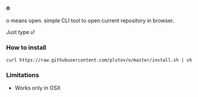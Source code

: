 ### o

o means open. simple CLI tool to open current repository in browser.

Just type `o`!

### How to install

```
curl https://raw.githubusercontent.com/plutov/o/master/install.sh | sh
```

### Limitations

 - Works only in OSX
